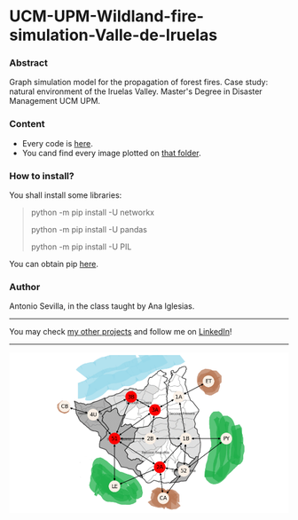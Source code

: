 # UCM-UPM-Wildland-fire-simulation-Valle-de-Iruelas

### Abstract
Graph simulation model for the propagation of forest fires. Case study: natural environment of the Iruelas Valley. Master's Degree in Disaster Management UCM UPM.

### Content
- Every code is [here](https://github.com/asevillasastre/Generative-art/tree/main/src).
- You cand find every image plotted on [that folder](https://github.com/asevillasastre/Generative-art/tree/main/images).

### How to install?
You shall install some libraries:

> python -m pip install -U networkx
> 
> python -m pip install -U pandas
> 
> python -m pip install -U PIL

You can obtain pip [here](https://pypi.org/project/pip/).

### Author
Antonio Sevilla, in the class taught by Ana Iglesias.

-----------------------------------------------------------------------------

You may check [my other projects](https://github.com/asevillasastre?tab=repositories) and follow me on [LinkedIn](https://www.linkedin.com/in/asevillasastre/)!

-----------------------------------------------------------------------------

![](https://github.com/asevillasastre/UCM-UPM-Wildland-fire-simulation-Valle-de-Iruelas/blob/main/ejemplo_simulacion.png)
